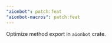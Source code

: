 ```yaml
---
"aionbot": patch:feat
"aionbot-macros": patch:feat
---
```


Optimize method export in `aionbot` crate.
